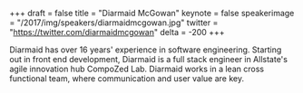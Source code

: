 +++
draft = false
title = "Diarmaid McGowan"
keynote = false
speakerimage = "/2017/img/speakers/diarmaidmcgowan.jpg"
twitter = "https://twitter.com/diarmaidmcgowan"
delta = -200
+++

Diarmaid has over 16 years' experience in software engineering. Starting out in front end development, Diarmaid is a full stack engineer in Allstate's agile innovation hub CompoZed Lab.  Diarmaid works in a lean cross functional team, where communication and user value are key.